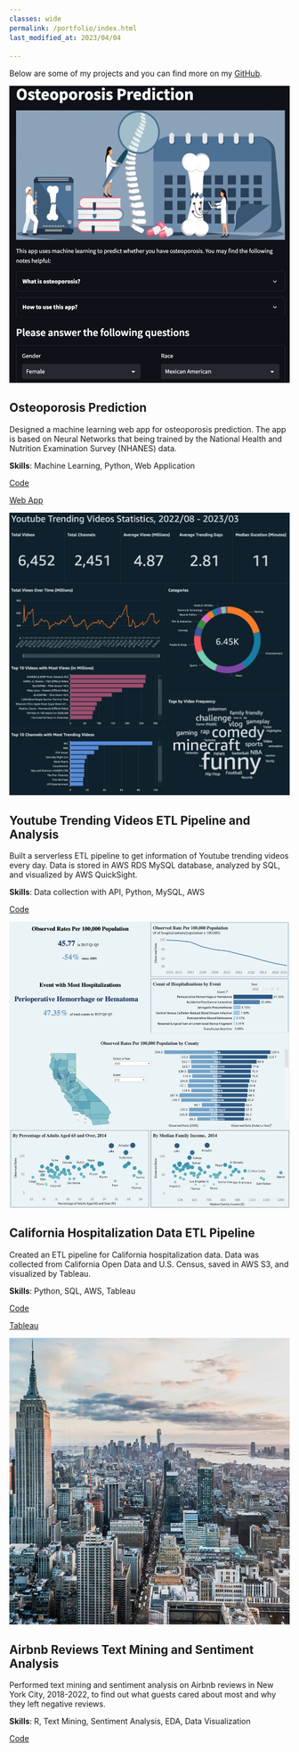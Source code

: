 ```yaml
---
classes: wide
permalink: /portfolio/index.html
last_modified_at: 2023/04/04

---
```


Below are some of my projects and you can find more on my [GitHub](https://github.com/eeliuqin).

<div class="portfolio-projects">
  <div class="row">
    <div class="img-section">
      <img src="/assets/images/portfolio/web-app-osteo.png" alt="Web App of Osteoporosis Prediction">
    </div>
    <div class="desc-section">
      <h2>Osteoporosis Prediction</h2>
      <p>Designed a machine learning web app for osteoporosis prediction. The app is based on Neural Networks that being trained by the National Health and Nutrition Examination Survey (NHANES) data.</p>
      <p>
        <b>Skills</b>: Machine Learning, Python, Web Application
      </p>
      <p>
        <a target="_blank" href="https://github.com/eeliuqin/Osteoporosis-Analysis-and-Prediction-on-NHANES-Data">Code</a>
      </p>
      <p>
        <a target="_blank" href="https://osteoporosis-prediction.streamlit.app/">Web App</a>
      </p>
    </div>
  </div>
  <div class="row">
    <div class="img-section">
      <img src="/assets/images/portfolio/videos-dashboard.png" alt="QuickSight Dashboard of Trending Videos">
    </div>
    <div class="desc-section">
      <h2>Youtube Trending Videos ETL Pipeline and Analysis</h2>
      <p>Built a serverless ETL pipeline to get information of Youtube trending videos every day. Data is stored in AWS RDS MySQL database, analyzed by SQL, and visualized by AWS QuickSight.</p>
      <p><b>Skills</b>: Data collection with API, Python, MySQL, AWS</p>
      <p>
        <a target="_blank" href="https://github.com/eeliuqin/Youtube-Trending-Videos-Pipeline-and-Analysis">Code</a>
      </p>
    </div>
  </div>
  <div class="row">
    <div class="img-section">
      <img src="/assets/images/portfolio/ca-hos-tableau.png" alt="California Hospitalization Dashboard">
    </div>
    <div class="desc-section">
      <h2>California Hospitalization Data ETL Pipeline</h2>
      <p>Created an ETL pipeline for California hospitalization data. Data was collected from California Open Data and U.S. Census, saved in AWS S3, and visualized by Tableau.</p>
      <p><b>Skills</b>: Python, SQL, AWS, Tableau</p>
      <p>
        <a target="_blank" href="https://github.com/eeliuqin/California-Hospitalization-Data-ETL-Pipeline">Code</a>
      </p>
      <p>
        <a target="_blank" href="https://public.tableau.com/app/profile/qinliu/viz/CaliforniaHospitalizationCountsandRatesofSelectedAdverseHospitalEvents/Dashboard1">Tableau</a>
      </p>
    </div>
  </div>
  <div class="row">
    <div class="img-section">
      <img src="/assets/images/portfolio/nyc.jpg" alt="New York City">
    </div>
    <div class="desc-section">
      <h2>Airbnb Reviews Text Mining and Sentiment Analysis</h2>
      <p>Performed text mining and sentiment analysis on Airbnb reviews in New York City, 2018-2022, to find out what guests cared about most and why they left negative reviews.</p>
      <p><b>Skills</b>: R, Text Mining, Sentiment Analysis, EDA, Data Visualization</p>
      <p>
        <a target="_blank" href="https://github.com/eeliuqin/Airbnb-Reviews-Text-Mining-and-Sentiment-Analysis">Code</a>
      </p>
    </div>
  </div>
</div>